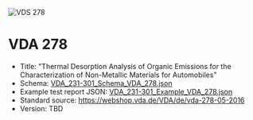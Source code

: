 ![VDS 278](https://github.com/user-attachments/assets/80d2bffa-ec2d-4f6f-91be-9bc244e9fa63)

# VDA 278
  - Title: "Thermal Desorption Analysis of Organic Emissions for the Characterization of Non-Metallic Materials for Automobiles"
  - Schema: [VDA_231-301_Schema_VDA_278.json](./VDA_231-301_Schema_VDA_278.json)
  - Example test report JSON: [VDA_231-301_Example_VDA_278.json](./VDA_231-301_Example_VDA_278.json)
  - Standard source: https://webshop.vda.de/VDA/de/vda-278-05-2016
  - Version: TBD
